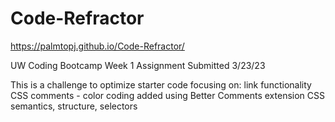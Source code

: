 # Code-Refractor

https://palmtopj.github.io/Code-Refractor/

UW Coding Bootcamp Week 1 Assignment
Submitted 3/23/23

This is a challenge to optimize starter code focusing on:
link functionality
CSS comments - color coding added using Better Comments extension
CSS semantics, structure, selectors
